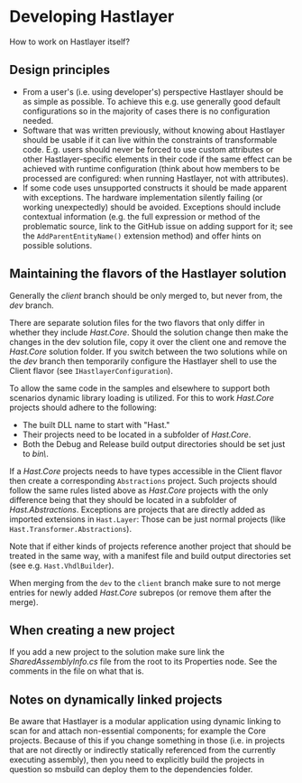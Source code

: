 # Developing Hastlayer

How to work on Hastlayer itself?

## Design principles

- From a user's (i.e. using developer's) perspective Hastlayer should be as simple as possible. To achieve this e.g. use generally good default configurations so in the majority of cases there is no configuration needed.
- Software that was written previously, without knowing about Hastlayer should be usable if it can live within the constraints of transformable code. E.g. users should never be forced to use custom attributes or other Hastlayer-specific elements in their code if the same effect can be achieved with runtime configuration (think about how members to be processed are configured: when running Hastlayer, not with attributes).
- If some code uses unsupported constructs it should be made apparent with exceptions. The hardware implementation silently failing (or working unexpectedly) should be avoided. Exceptions should include contextual information (e.g. the full expression or method of the problematic source, link to the GitHub issue on adding support for it; see the `AddParentEntityName()` extension method) and offer hints on possible solutions.

## Maintaining the flavors of the Hastlayer solution

Generally the *client* branch should be only merged to, but never from, the *dev* branch.

There are separate solution files for the two flavors that only differ in whether they include *Hast.Core*. Should the solution change then make the changes in the dev solution file, copy it over the client one and remove the *Hast.Core* solution folder. If you switch between the two solutions while on the *dev* branch then temporarily configure the Hastlayer shell to use the Client flavor (see `IHastlayerConfiguration`).

To allow the same code in the samples and elsewhere to support both scenarios dynamic library loading is utilized. For this to work *Hast.Core* projects should adhere to the following:

- The built DLL name to start with "Hast."
- Their projects need to be located in a subfolder of *Hast.Core*.
- Both the Debug and Release build output directories should be set just to *bin\\*.

If a *Hast.Core* projects needs to have types accessible in the Client flavor then create a corresponding `Abstractions` project. Such projects should follow the same rules listed above as *Hast.Core* projects with the only difference being that they should be located in a subfolder of *Hast.Abstractions*. Exceptions are projects that are directly added as imported extensions in `Hast.Layer`: Those can be just normal projects (like `Hast.Transformer.Abstractions`).

Note that if either kinds of projects reference another project that should be treated in the same way, with a manifest file and build output directories set (see e.g. `Hast.VhdlBuilder`).

When merging from the `dev` to the `client` branch make sure to not merge entries for newly added *Hast.Core* subrepos (or remove them after the merge).

## When creating a new project

If you add a new project to the solution make sure link the *SharedAssemblyInfo.cs* file from the root to its Properties node. See the comments in the file on what that is.

## Notes on dynamically linked projects

Be aware that Hastlayer is a modular application using dynamic linking to scan for and attach non-essential components; for example the Core projects. Because of this if you change something in those (i.e. in projects that are not directly or indirectly statically referenced from the currently executing assembly), then you need to explicitly build the projects in question so msbuild can deploy them to the dependencies folder.
